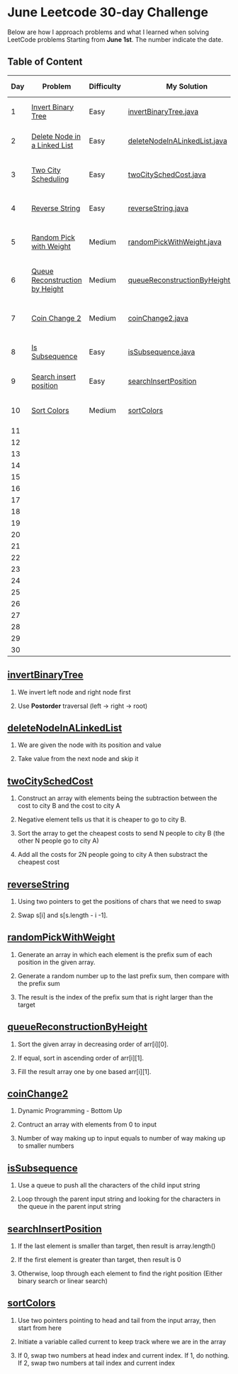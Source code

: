 # June Leetcode 30-day Challenge

Below are how I approach problems and what I learned when solving LeetCode problems Starting from **June 1st**. The number indicate the date.

## Table of Content

| Day | Problem                                                                                                               | Difficulty | My Solution                                                                                                                               | Complexity Analysis|
| --- | --------------------------------------------------------------------------------------------------------------------- | ---------- | ----------------------------------------------------------------------------------------------------------------------------------------- |--------------------|                  
| 1   | [Invert Binary Tree](https://leetcode.com/problems/invert-binary-tree/)                                               | Easy       | [invertBinaryTree.java](https://github.com/hieuvanle/codingChallenge/blob/master/leetcodeProblems/01-invertBinaryTree.java)               |Time: O(1) - Space: O(n)|
| 2   | [Delete Node in a Linked List](https://leetcode.com/problems/delete-node-in-a-linked-list/)                           | Easy       | [deleteNodeInALinkedList.java](https://github.com/hieuvanle/codingChallenge/blob/master/leetcodeProblems/02-deleteNodeInALinkedList.java) |Time: O(1) - Space: O(1)|
| 3   | [Two City Scheduling](https://leetcode.com/problems/two-city-scheduling/)                                             | Easy       | [twoCitySchedCost.java](https://github.com/hieuvanle/codingChallenge/blob/master/leetcodeProblems/03-twoCityScheduling.java)              |Time: O(nlogn) - Space: O(n)|
| 4   | [Reverse String](https://leetcode.com/problems/reverse-string/)                                                       | Easy       | [reverseString.java](https://github.com/hieuvanle/codingChallenge/blob/master/leetcodeProblems/04-reverseString.java)                     |Time: O(n) - Space: O(1)|
| 5   | [Random Pick with Weight](https://leetcode.com/problems/random-pick-with-weight/)                                     | Medium     | [randomPickWithWeight.java](https://github.com/hieuvanle/codingChallenge/blob/master/leetcodeProblems/05-randomPickWithWeight.java)       |Time: O(nlogn) - Space: O(n)|
| 6   | [Queue Reconstruction by Height](https://leetcode.com/problems/queue-reconstruction-by-height/)                       | Medium     | [queueReconstructionByHeight.java](https://github.com/hieuvanle/codingChallenge/blob/master/leetcodeProblems/06-QueueReconstructionByHeight.java)|Time: O(n^2) - Space: O(n)|
| 7   | [Coin Change 2](https://leetcode.com/problems/coin-change-2/)                                                         | Medium     | [coinChange2.java](https://github.com/hieuvanle/codingChallenge/blob/master/leetcodeProblems/07-coinChange2.java)                         |Time: O(n\*input\) - Space: O(n)|
| 8   | [Is Subsequence](https://leetcode.com/problems/is-subsequence/)                                                       | Easy       | [isSubsequence.java](https://github.com/hieuvanle/codingChallenge/blob/master/leetcodeProblems/08-isSubsequence.java)                     |Time: O(n) - Space: O(m)|
| 9   | [Search insert position](https://leetcode.com/problems/search-insert-position/)                                       | Easy       | [searchInsertPosition](https://github.com/hieuvanle/codingChallenge/blob/master/leetcodeProblems/09-searchInsertPosition.java)            |Time: O(n) - Space: O(1)|
| 10  | [Sort Colors](https://leetcode.com/problems/sort-colors/)                                                             | Medium     | [sortColors](https://github.com/hieuvanle/codingChallenge/blob/master/leetcodeProblems/10-sortColors.java)                                |Time: O(n) - Space: O(1)|
| 11  |                                                                                                                       |            |                                                                                                                                           |                    |
| 12  |                                                                                                                       |            |                                                                                                                                           |                    |
| 13  |                                                                                                                       |            |                                                                                                                                           |                    |
| 14  |                                                                                                                       |            |                                                                                                                                           |                    |  
| 15  |                                                                                                                       |            |                                                                                                                                           |                    |
| 16  |                                                                                                                       |            |                                                                                                                                           |                    |
| 17  |                                                                                                                       |            |                                                                                                                                           |                    |
| 18  |                                                                                                                       |            |                                                                                                                                           |                    |
| 19  |                                                                                                                       |            |                                                                                                                                           |                    |
| 20  |                                                                                                                       |            |                                                                                                                                           |                    |  
| 21  |                                                                                                                       |            |                                                                                                                                           |                    |
| 22  |                                                                                                                       |            |                                                                                                                                           |                    |
| 23  |                                                                                                                       |            |                                                                                                                                           |                    |
| 24  |                                                                                                                       |            |                                                                                                                                           |                    |
| 25  |                                                                                                                       |            |                                                                                                                                           |                    | 
| 26  |                                                                                                                       |            |                                                                                                                                           |                    |   
| 27  |                                                                                                                       |            |                                                                                                                                           |                    | 
| 28  |                                                                                                                       |            |                                                                                                                                           |                    |
| 29  |                                                                                                                       |            |                                                                                                                                           |                    |
| 30  |                                                                                                                       |            |                                                                                                                                           |                    |

## [invertBinaryTree](https://github.com/hieuvanle/codingChallenge/blob/master/leetcodeProblems/01-invertBinaryTree.java)

1. We invert left node and right node first

2. Use **Postorder** traversal (left -> right -> root)

## [deleteNodeInALinkedList](https://github.com/hieuvanle/codingChallenge/blob/master/leetcodeProblems/02-deleteNodeInALinkedList.java)

1. We are given the node with its position and value

2. Take value from the next node and skip it

## [twoCitySchedCost](https://github.com/hieuvanle/codingChallenge/blob/master/leetcodeProblems/02-deleteNodeInALinkedList.java)

1. Construct an array with elements being the subtraction between the cost to city B and the cost to city A

2. Negative element tells us that it is cheaper to go to city B.

3. Sort the array to get the cheapest costs to send N people to city B (the other N people go to city A)

4. Add all the costs for 2N people going to city A then substract the cheapest cost

## [reverseString](https://github.com/hieuvanle/codingChallenge/blob/master/leetcodeProblems/04-reverseString.java)

1. Using two pointers to get the positions of chars that we need to swap

2. Swap s[i] and s[s.length - i -1].

## [randomPickWithWeight](https://github.com/hieuvanle/codingChallenge/blob/master/leetcodeProblems/05-randomPickWithWeight.java)

1. Generate an array in which each element is the prefix sum of each position in the given array.

2. Generate a random number up to the last prefix sum, then compare with the prefix sum

3. The result is the index of the prefix sum that is right larger than the target

## [queueReconstructionByHeight](https://github.com/hieuvanle/codingChallenge/blob/master/leetcodeProblems/06-QueueReconstructionByHeight.java)

1. Sort the given array in decreasing order of arr[i][0].

2. If equal, sort in ascending order of arr[i][1].

3. Fill the result array one by one based arr[i][1].

## [coinChange2](https://github.com/hieuvanle/codingChallenge/blob/master/leetcodeProblems/07-coinChange2.java)

1. Dynamic Programming - Bottom Up

2. Contruct an array with elements from 0 to input 

3. Number of way making up to input equals to number of way making up to smaller numbers

## [isSubsequence](https://github.com/hieuvanle/codingChallenge/blob/master/leetcodeProblems/07-coinChange2.java)

1. Use a queue to push all the characters of the child input string

2. Loop through the parent input string and looking for the characters in the queue in the parent input string

## [searchInsertPosition](https://github.com/hieuvanle/codingChallenge/blob/master/leetcodeProblems/09-searchInsertPosition.java)

1. If the last element is smaller than target, then result is array.length()

2. If the first element is greater than target, then result is 0

3. Otherwise, loop through each element to find the right position (Either binary search or linear search)

## [sortColors](https://github.com/hieuvanle/codingChallenge/blob/master/leetcodeProblems/10-sortColors.java)

1. Use two pointers pointing to head and tail from the input array, then start from here

2. Initiate a variable called current to keep track where we are in the array

3. If 0, swap two numbers at head index and current index. If 1, do nothing. If 2, swap two numbers at tail index and current index


